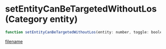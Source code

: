 # setEntityCanBeTargetedWithoutLos (Category entity)

```js
function setEntityCanBeTargetedWithoutLos(entity: number, toggle: boolean): void
```

[filename](setEntityCanBeTargetedWithoutLos_m.md ':include')